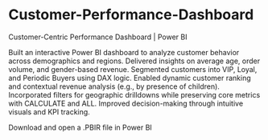 # Customer-Performance-Dashboard

Customer-Centric Performance Dashboard | Power BI

Built an interactive Power BI dashboard to analyze customer behavior across demographics and regions. Delivered insights on average age, order volume, and gender-based revenue. 
Segmented customers into VIP, Loyal, and Periodic Buyers using DAX logic. Enabled dynamic customer ranking and contextual revenue analysis (e.g., by presence of children). Incorporated filters for geographic drilldowns while preserving core metrics with CALCULATE and ALL. Improved decision-making through intuitive visuals and KPI tracking.

Download and open a .PBIR file in Power BI

